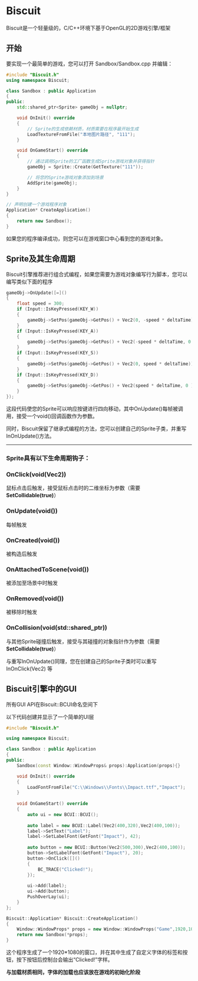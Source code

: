 # Biscuit
Biscuit是一个轻量级的，C/C++环境下基于OpenGL的2D游戏引擎/框架

## 开始
要实现一个最简单的游戏，您可以打开 Sandbox/Sandbox.cpp 并编辑：

```C++
#include "Biscuit.h"
using namespace Biscuit;

class Sandbox : public Application
{
public:
	std::shared_ptr<Sprite> gameObj = nullptr;

    void OnInit() override 
    {
        // Sprite的生成依赖材质，材质需要在程序最开始生成
		LoadTextureFromFile("本地图片路径", "111");
    }

	void OnGameStart() override
	{
        // 通过调用Sprite的工厂函数生成Sprite游戏对象并获得指针
		gameObj = Sprite::Create(GetTexture("111"));

        // 将您的Sprite游戏对象添加到场景
		AddSprite(gameObj);
	}
}

// 声明创建一个游戏程序对象
Application* CreateApplication()
{
	return new Sandbox();
}
```

如果您的程序编译成功，则您可以在游戏窗口中心看到您的游戏对象。

## Sprite及其生命周期
Biscuit引擎推荐进行组合式编程，如果您需要为游戏对象编写行为脚本，您可以编写类似下面的程序
```C++
gameObj->OnUpdate([=]()
{
	float speed = 300;
	if (Input::IsKeyPressed(KEY_W))
	{
		gameObj->SetPos(gameObj->GetPos() + Vec2(0, -speed * deltaTime));
	}
	if (Input::IsKeyPressed(KEY_A))
	{
		gameObj->SetPos(gameObj->GetPos() + Vec2(-speed * deltaTime, 0 ));
	}
	if (Input::IsKeyPressed(KEY_S))
	{
		gameObj->SetPos(gameObj->GetPos() + Vec2(0, speed * deltaTime));
	}
	if (Input::IsKeyPressed(KEY_D))
	{
		gameObj->SetPos(gameObj->GetPos() + Vec2(speed * deltaTime, 0 ));
	}
});
```
这段代码使您的Sprite可以响应按键进行四向移动，其中OnUpdate()每帧被调用，接受一个void()回调函数作为参数。

同时，Biscuit保留了继承式编程的方法，您可以创建自己的Sprite子类，并重写InOnUpdate()方法。
***

### Sprite具有以下生命周期钩子：
### OnClick(void(Vec2))
鼠标点击后触发，接受鼠标点击时的二维坐标为参数（需要 **SetCollidable(true)**）

### OnUpdate(void())
每帧触发

### OnCreated(void())
被构造后触发

### OnAttachedToScene(void())
被添加至场景中时触发

### OnRemoved(void())
被移除时触发

### OnCollision(void(std::shared_ptr<Sprite>))
与其他Sprite碰撞后触发，接受与其碰撞的对象指针作为参数（需要 **SetCollidable(true)**）



与重写InOnUpdate()同理，您在创建自己的Sprite子类时可以重写 InOnClick(Vec2) 等

## Biscuit引擎中的GUI
所有GUI API在Biscuit::BCUI命名空间下

以下代码创建并显示了一个简单的UI层
```C++
#include "Biscuit.h"

using namespace Biscuit;

class Sandbox : public Application
{
public:
	Sandbox(const Window::WindowProps& props):Application(props){}

	void OnInit() override
	{
		LoadFontFromFile("C:\\Windows\\Fonts\\Impact.ttf","Impact");
	}
	
	void OnGameStart() override
	{
		auto ui = new BCUI::BCUI();
		
		auto label = new BCUI::Label(Vec2(400,320),Vec2(400,100));
		label->SetText("Label");
		label->SetLabelFont(GetFont("Impact"), 42);
		
		auto button = new BCUI::Button(Vec2(500,300),Vec2(400,100));
		button->SetLabelFont(GetFont("Impact"), 20);
		button->OnClick([]()
		{
			BC_TRACE("Clicked!");
		});
		
		ui->Add(label);
		ui->Add(button);
		PushOverLay(ui);
	}
};

Biscuit::Application* Biscuit::CreateApplication()
{
	Window::WindowProps* props = new Window::WindowProps("Game",1920,1080);
	return new Sandbox(*props);
}

```
这个程序生成了一个1920*1080的窗口，并在其中生成了自定义字体的标签和按钮，按下按钮后控制台会输出“Clicked!”字样。

**与加载材质相同，字体的加载也应该放在游戏的初始化阶段**